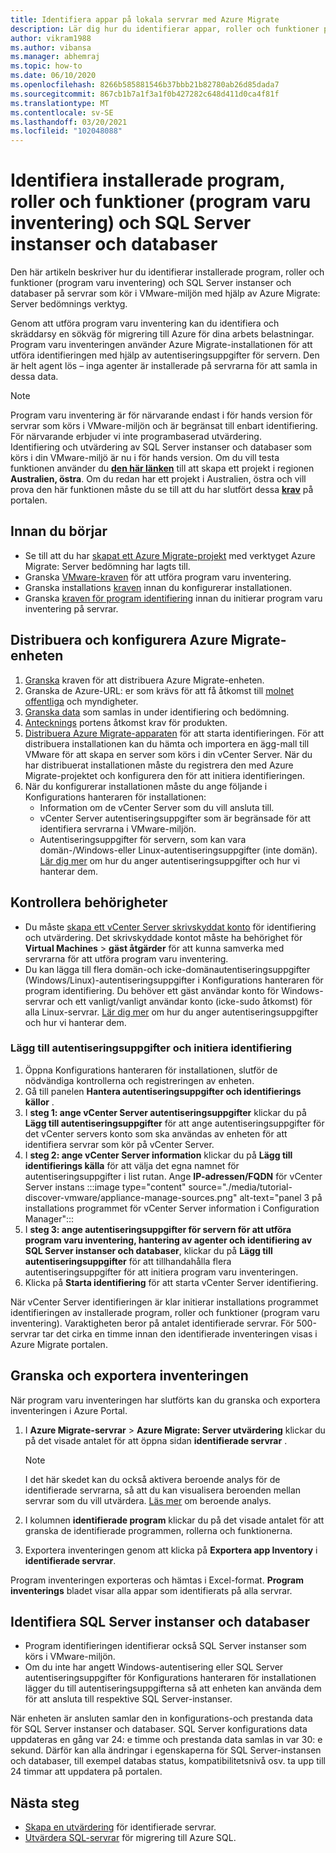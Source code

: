 ```yaml
---
title: Identifiera appar på lokala servrar med Azure Migrate
description: Lär dig hur du identifierar appar, roller och funktioner på lokala servrar med Azure Migrate Server bedömning.
author: vikram1988
ms.author: vibansa
ms.manager: abhemraj
ms.topic: how-to
ms.date: 06/10/2020
ms.openlocfilehash: 8266b585881546b37bbb21b82780ab26d85dada7
ms.sourcegitcommit: 867cb1b7a1f3a1f0b427282c648d411d0ca4f81f
ms.translationtype: MT
ms.contentlocale: sv-SE
ms.lasthandoff: 03/20/2021
ms.locfileid: "102048088"
---
```

# <a name="discover-installed-applications-roles-and-features-software-inventory-and-sql-server-instances-and-databases"></a>Identifiera installerade program, roller och funktioner (program varu inventering) och SQL Server instanser och databaser

Den här artikeln beskriver hur du identifierar installerade program, roller och funktioner (program varu inventering) och SQL Server instanser och databaser på servrar som kör i VMware-miljön med hjälp av Azure Migrate: Server bedömnings verktyg.

Genom att utföra program varu inventering kan du identifiera och skräddarsy en sökväg för migrering till Azure för dina arbets belastningar. Program varu inventeringen använder Azure Migrate-installationen för att utföra identifieringen med hjälp av autentiseringsuppgifter för servern. Den är helt agent lös – inga agenter är installerade på servrarna för att samla in dessa data.

> [!NOTE]
> Program varu inventering är för närvarande endast i för hands version för servrar som körs i VMware-miljön och är begränsat till enbart identifiering. För närvarande erbjuder vi inte programbaserad utvärdering.<br/> Identifiering och utvärdering av SQL Server instanser och databaser som körs i din VMware-miljö är nu i för hands version. Om du vill testa funktionen använder du [**den här länken**](https://aka.ms/AzureMigrate/SQL) till att skapa ett projekt i regionen **Australien, östra**. Om du redan har ett projekt i Australien, östra och vill prova den här funktionen måste du se till att du har slutfört dessa [**krav**](how-to-discover-sql-existing-project.md) på portalen.

## <a name="before-you-start"></a>Innan du börjar

- Se till att du har [skapat ett Azure Migrate-projekt](./create-manage-projects.md) med verktyget Azure Migrate: Server bedömning har lagts till.
- Granska [VMware-kraven](migrate-support-matrix-vmware.md#vmware-requirements) för att utföra program varu inventering.
- Granska installations [kraven](migrate-support-matrix-vmware.md#azure-migrate-appliance-requirements) innan du konfigurerar installationen.
- Granska [kraven för program identifiering](migrate-support-matrix-vmware.md#application-discovery-requirements) innan du initierar program varu inventering på servrar.

## <a name="deploy-and-configure-the-azure-migrate-appliance"></a>Distribuera och konfigurera Azure Migrate-enheten

1. [Granska](migrate-appliance.md#appliance---vmware) kraven för att distribuera Azure Migrate-enheten.
2. Granska de Azure-URL: er som krävs för att få åtkomst till [molnet](migrate-appliance.md#government-cloud-urls) [offentliga](migrate-appliance.md#public-cloud-urls) och myndigheter.
3. [Granska data](migrate-appliance.md#collected-data---vmware) som samlas in under identifiering och bedömning.
4. [Antecknings](migrate-support-matrix-vmware.md#port-access-requirements) portens åtkomst krav för produkten.
5. [Distribuera Azure Migrate-apparaten](how-to-set-up-appliance-vmware.md) för att starta identifieringen. För att distribuera installationen kan du hämta och importera en ägg-mall till VMware för att skapa en server som körs i din vCenter Server. När du har distribuerat installationen måste du registrera den med Azure Migrate-projektet och konfigurera den för att initiera identifieringen.
6. När du konfigurerar installationen måste du ange följande i Konfigurations hanteraren för installationen:
    - Information om de vCenter Server som du vill ansluta till.
    - vCenter Server autentiseringsuppgifter som är begränsade för att identifiera servrarna i VMware-miljön.
    - Autentiseringsuppgifter för servern, som kan vara domän-/Windows-eller Linux-autentiseringsuppgifter (inte domän). [Lär dig mer](add-server-credentials.md) om hur du anger autentiseringsuppgifter och hur vi hanterar dem.

## <a name="verify-permissions"></a>Kontrollera behörigheter

- Du måste [skapa ett vCenter Server skrivskyddat konto](./tutorial-discover-vmware.md#prepare-vmware) för identifiering och utvärdering. Det skrivskyddade kontot måste ha behörighet för **Virtual Machines**  >  **gäst åtgärder** för att kunna samverka med servrarna för att utföra program varu inventering.
- Du kan lägga till flera domän-och icke-domänautentiseringsuppgifter (Windows/Linux)-autentiseringsuppgifter i Konfigurations hanteraren för program identifiering. Du behöver ett gäst användar konto för Windows-servrar och ett vanligt/vanligt användar konto (icke-sudo åtkomst) för alla Linux-servrar. [Lär dig mer](add-server-credentials.md) om hur du anger autentiseringsuppgifter och hur vi hanterar dem.

### <a name="add-credentials-and-initiate-discovery"></a>Lägg till autentiseringsuppgifter och initiera identifiering

1. Öppna Konfigurations hanteraren för installationen, slutför de nödvändiga kontrollerna och registreringen av enheten.
2. Gå till panelen **Hantera autentiseringsuppgifter och identifierings källor** .
1.  I **steg 1: ange vCenter Server autentiseringsuppgifter** klickar du på **Lägg till autentiseringsuppgifter** för att ange autentiseringsuppgifter för det vCenter servers konto som ska användas av enheten för att identifiera servrar som kör på vCenter Server.
1. I **steg 2: ange vCenter Server information** klickar du på **Lägg till identifierings källa** för att välja det egna namnet för autentiseringsuppgifter i list rutan. Ange **IP-adressen/FQDN** för vCenter Server instans :::image type="content" source="./media/tutorial-discover-vmware/appliance-manage-sources.png" alt-text="panel 3 på installations programmet för vCenter Server information i Configuration Manager":::
1. I **steg 3: ange autentiseringsuppgifter för servern för att utföra program varu inventering, hantering av agenter och identifiering av SQL Server instanser och databaser**, klickar du på **Lägg till autentiseringsuppgifter** för att tillhandahålla flera autentiseringsuppgifter för att initiera program varu inventeringen.
1. Klicka på **Starta identifiering** för att starta vCenter Server identifiering.

 När vCenter Server identifieringen är klar initierar installations programmet identifieringen av installerade program, roller och funktioner (program varu inventering). Varaktigheten beror på antalet identifierade servrar. För 500-servrar tar det cirka en timme innan den identifierade inventeringen visas i Azure Migrate portalen.

## <a name="review-and-export-the-inventory"></a>Granska och exportera inventeringen

När program varu inventeringen har slutförts kan du granska och exportera inventeringen i Azure Portal.

1. I **Azure Migrate-servrar**  >  **Azure Migrate: Server utvärdering** klickar du på det visade antalet för att öppna sidan **identifierade servrar** .

    > [!NOTE]
    > I det här skedet kan du också aktivera beroende analys för de identifierade servrarna, så att du kan visualisera beroenden mellan servrar som du vill utvärdera. [Läs mer](concepts-dependency-visualization.md) om beroende analys.

2. I kolumnen **identifierade program** klickar du på det visade antalet för att granska de identifierade programmen, rollerna och funktionerna.
4. Exportera inventeringen genom att klicka på **Exportera app Inventory** i **identifierade servrar**.

Program inventeringen exporteras och hämtas i Excel-format. **Program inventerings** bladet visar alla appar som identifierats på alla servrar.

## <a name="discover-sql-server-instances-and-databases"></a>Identifiera SQL Server instanser och databaser

- Program identifieringen identifierar också SQL Server instanser som körs i VMware-miljön.
- Om du inte har angett Windows-autentisering eller SQL Server autentiseringsuppgifter för Konfigurations hanteraren för installationen lägger du till autentiseringsuppgifterna så att enheten kan använda dem för att ansluta till respektive SQL Server-instanser.

När enheten är ansluten samlar den in konfigurations-och prestanda data för SQL Server instanser och databaser. SQL Server konfigurations data uppdateras en gång var 24: e timme och prestanda data samlas in var 30: e sekund. Därför kan alla ändringar i egenskaperna för SQL Server-instansen och databaser, till exempel databas status, kompatibilitetsnivå osv. ta upp till 24 timmar att uppdatera på portalen.

## <a name="next-steps"></a>Nästa steg

- [Skapa en utvärdering](how-to-create-assessment.md) för identifierade servrar.
- [Utvärdera SQL-servrar](./tutorial-assess-sql.md) för migrering till Azure SQL.
